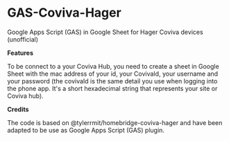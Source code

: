 # GAS-Coviva-Hager
 Google Apps Script (GAS) in Google Sheet for Hager Coviva devices (unofficial) 

**Features**

To be connect to a your Coviva Hub, you need to create a sheet in Google Sheet with the mac address of your id, your CovivaId, your username and your password (the covivaId is the same detail you use when logging into the phone app. It's a short hexadecimal string that represents your site or Coviva hub).

**Credits**

The code is based on @tylerrmit/homebridge-coviva-hager and have been adapted to be use as Google Apps Script (GAS) plugin.
